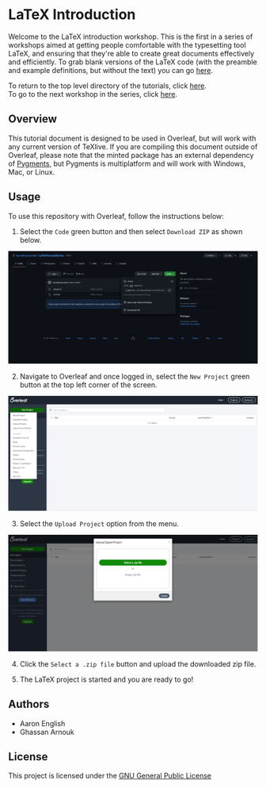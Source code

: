 # LaTeX Introduction

Welcome to the LaTeX introduction workshop.
This is the first in a series of workshops aimed at getting people comfortable with the typesetting tool LaTeX, and ensuring that they're able to create great documents effectively and efficiently.
To grab blank versions of the LaTeX code (with the preamble and example definitions, but without the text) you can go [here](https://github.com/humdrumcomet/LaTeXCodingSession).

To return to the top level directory of the tutorials, click [here](https://github.com/humdrumcomet/LaTeXTutorialSeries).\
To go to the next workshop in the series, click [here](https://github.com/humdrumcomet/LaTeXAdvancedWorkshop).


## Overview
This tutorial document is designed to be used in Overleaf, but will work with any current version of TeXlive. 
If you are compiling this document outside of Overleaf, please note that the minted package has an external dependency of [Pygments](https://pygments.org/), but Pygments is multiplatform and will work with Windows, Mac, or Linux.

## Usage
To use this repository with Overleaf, follow the instructions below:

1. Select the `Code` green button and then select `Download ZIP` as shown below.

![attributes](img/downloadZip.png)

2. Navigate to Overleaf and once logged in, select the `New Project` green button at the top left corner of the screen.

![attributes](img/overleafUploadProject.png)

3. Select the `Upload Project` option from the menu.

![attributes](img/selectazip.png)

4. Click the `Select a .zip file` button and upload the downloaded zip file.

5. The LaTeX project is started and you are ready to go!

## Authors

* Aaron English
* Ghassan Arnouk

## License

This project is licensed under the [GNU General Public License](LICENSE)

[LICENSE]: https://github.com/humdrumcomet/LaTeXTutorialSeries/blob/main/LICENSE
